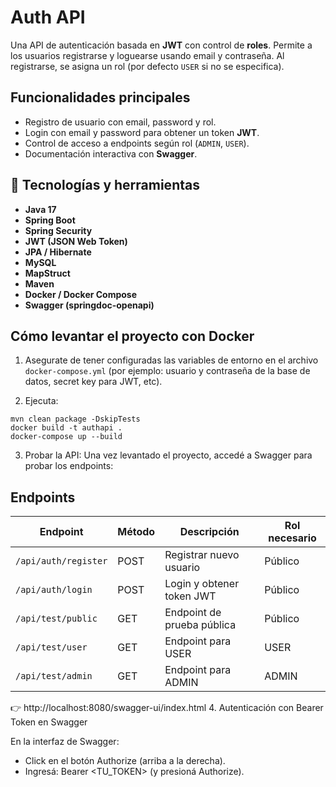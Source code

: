 # Auth API

Una API de autenticación basada en **JWT** con control de **roles**. Permite a los usuarios registrarse y loguearse usando email y contraseña. Al registrarse, se asigna un rol (por defecto `USER` si no se especifica).

##  Funcionalidades principales

- Registro de usuario con email, password y rol.
- Login con email y password para obtener un token **JWT**.
- Control de acceso a endpoints según rol (`ADMIN`, `USER`).
- Documentación interactiva con **Swagger**.

## 🚀 Tecnologías y herramientas

- **Java 17**
- **Spring Boot**
- **Spring Security**
- **JWT (JSON Web Token)**
- **JPA / Hibernate**
- **MySQL**
- **MapStruct**
- **Maven**
- **Docker / Docker Compose**
- **Swagger (springdoc-openapi)**

##  Cómo levantar el proyecto con Docker

1. Asegurate de tener configuradas las variables de entorno en el archivo `docker-compose.yml` (por ejemplo: usuario y contraseña de la base de datos, secret key para JWT, etc).

2. Ejecuta:

```
mvn clean package -DskipTests
docker build -t authapi .
docker-compose up --build
```
3. Probar la API:
Una vez levantado el proyecto, accedé a Swagger para probar los endpoints:

##  Endpoints 

| Endpoint              | Método | Descripción                   | Rol necesario |
|-----------------------|--------|-------------------------------|---------------|
| `/api/auth/register`   | POST   | Registrar nuevo usuario        | Público       |
| `/api/auth/login`      | POST   | Login y obtener token JWT      | Público       |
| `/api/test/public`     | GET    | Endpoint de prueba pública     | Público       |
| `/api/test/user`       | GET    | Endpoint para USER             | USER          |
| `/api/test/admin`      | GET    | Endpoint para ADMIN            | ADMIN         |


👉 http://localhost:8080/swagger-ui/index.html
4. Autenticación con Bearer Token en Swagger

    
En la interfaz de Swagger: 
- Click en el botón Authorize (arriba a la derecha). 
- Ingresá:
Bearer <TU_TOKEN>
(y presioná Authorize).